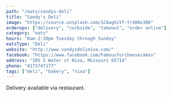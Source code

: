 ```yaml
---
path: "/eats/sandys-deli"
title: "Sandy's Deli"
image: "https://source.unsplash.com/1C8wgXiYf-Y/400x300"
orderops: ["delivery", "curbside", "takeout", "order online"]
category: "eats"
hours: "8am-2:30pm Tuesday through Sunday"
eatsType: "Deli"
website: "http://www.sandysdelinixa.com/"
facebook: "https://www.facebook.com/Famousforcheesecakes"
address: "105 S Water st Nixa, Missouri 65714"
phone: "4173747177"
tags: ["deli", "bakery", "nixa"]
---
```


Delivery available via restaurant.
